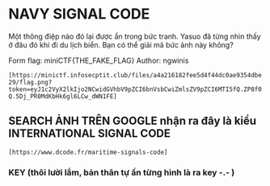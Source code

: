 # NAVY SIGNAL CODE

Một thông điệp nào đó lại được ẩn trong bức tranh. Yasuo đã từng nhìn thấy ở đâu đó khi đi du lịch biển. Bạn có thể giải mã bức ảnh này không?

Form flag: miniCTF{THE_FAKE_FLAG}
Author: ngwinis

`
[https://minictf.infosecptit.club/files/a4a216182fee5d4f44dc0ae9354dbe29/flag.png?token=eyJ1c2VyX2lkIjo2NCwidGVhbV9pZCI6bnVsbCwiZmlsZV9pZCI6MTI5fQ.ZP8f0Q.5Dj_PR0MdKbHk6gl6LCw_dWN1FE]
`
## SEARCH ẢNH TRÊN GOOGLE nhận ra đây là kiểu INTERNATIONAL SIGNAL CODE

```
[https://www.dcode.fr/maritime-signals-code]
```

### KEY (thôi lười lắm, bản thân tự ấn từng hình là ra key -.- )
